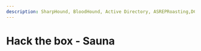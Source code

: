 ```yaml
---
description: SharpHound, BloodHound, Active Directory, ASREPRoasting,DCSync Attack
---
```


# Hack the box - Sauna

